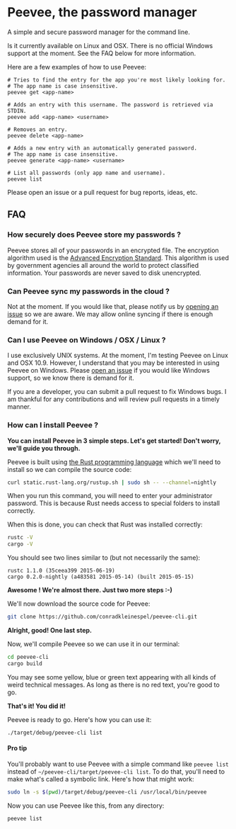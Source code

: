 # Peevee, the password manager

A simple and secure password manager for the command line.

Is it currently available on Linux and OSX. There is no official Windows support at the moment.
See the FAQ below for more information.

Here are a few examples of how to use Peevee:

```
# Tries to find the entry for the app you're most likely looking for.
# The app name is case insensitive.
peevee get <app-name>

# Adds an entry with this username. The password is retrieved via STDIN.
peevee add <app-name> <username>

# Removes an entry.
peevee delete <app-name>

# Adds a new entry with an automatically generated password.
# The app name is case insensitive.
peevee generate <app-name> <username>

# List all passwords (only app name and username).
peevee list
```

Please open an issue or a pull request for bug reports, ideas, etc.

## FAQ

### How securely does Peevee store my passwords ?

Peevee stores all of your passwords in an encrypted file. The encryption algorithm used is
the [Advanced Encryption Standard](https://en.wikipedia.org/wiki/Advanced_Encryption_Standard).
This algorithm is used by government agencies all around the world to protect classified
information. Your passwords are never saved to disk unencrypted.

### Can Peevee sync my passwords in the cloud ?

Not at the moment. If you would like that, please notify us by [opening an issue](https://github.com/conradkleinespel/peevee-cli/issues/new) so we are aware.
We may allow online syncing if there is enough demand for it.

### Can I use Peevee on Windows / OSX / Linux ?

I use exclusively UNIX systems. At the moment, I'm testing Peevee on Linux and
OSX 10.9. However, I understand that you may be interested in using Peevee on
Windows. Please [open an issue](https://github.com/conradkleinespel/peevee-cli/issues/new)
if you would like Windows support, so we know there is demand for it.

If you are a developer, you can submit a pull request to fix Windows bugs. I am thankful
for any contributions and will review pull requests in a timely manner.

### How can I install Peevee ?

**You can install Peevee in 3 simple steps. Let's get started! Don't worry, we'll guide you through.**

Peevee is built using [the Rust programming language](http://www.rust-lang.org/)
which we'll need to install so we can compile the source code:

```sh
curl static.rust-lang.org/rustup.sh | sudo sh -- --channel=nightly
```

When you run this command, you will need to enter your administrator password.
This is because Rust needs access to special folders to install correctly.

When this is done, you can check that Rust was installed correctly:

```sh
rustc -V
cargo -V
```

You should see two lines similar to (but not necessarily the same):

```
rustc 1.1.0 (35ceea399 2015-06-19)
cargo 0.2.0-nightly (a483581 2015-05-14) (built 2015-05-15)
```

**Awesome ! We're almost there. Just two more steps :-)**

We'll now download the source code for Peevee:
```sh
git clone https://github.com/conradkleinespel/peevee-cli.git
```

**Alright, good! One last step.**

Now, we'll compile Peevee so we can use it in our terminal:
```sh
cd peevee-cli
cargo build
```

You may see some yellow, blue or green text appearing with all kinds of weird
technical messages. As long as there is no red text, you're good to go.

**That's it! You did it!**

Peevee is ready to go. Here's how you can use it:
```
./target/debug/peevee-cli list
```

#### Pro tip

You'll probably want to use Peevee with a simple command like `peevee list`
instead of `~/peevee-cli/target/peevee-cli list`. To do that, you'll need to
make what's called a symbolic link. Here's how that might work:

```sh
sudo ln -s $(pwd)/target/debug/peevee-cli /usr/local/bin/peevee
```

Now you can use Peevee like this, from any directory:

```sh
peevee list
```
